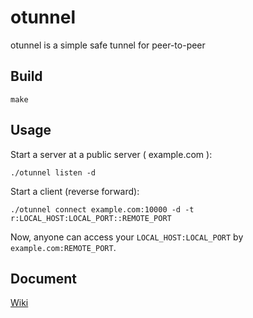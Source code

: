 # otunnel

otunnel is a simple safe tunnel for peer-to-peer

## Build

```
make
```

## Usage

Start a server at a public server ( example.com ):

```
./otunnel listen -d
```

Start a client (reverse forward):

```
./otunnel connect example.com:10000 -d -t r:LOCAL_HOST:LOCAL_PORT::REMOTE_PORT
```

Now, anyone can access your `LOCAL_HOST:LOCAL_PORT` by `example.com:REMOTE_PORT`.

## Document

[Wiki](https://github.com/ooclab/otunnel/wiki)
